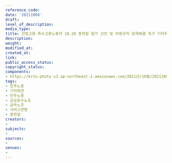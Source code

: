 ```yaml
---
reference_code: 
date: '20211008'
draft: 
level_of_description: 
media_type: 
title: 간접고용·특수고용노동자 10.20 총파업 참가 선언 및 비정규직 문제해결 촉구 기자회견
description: 
weight: 
modified_at: 
created_at: 
link: 
public_access_status: 
copyright_status: 
components:
- https://kctu-photo.s3.ap-northeast-2.amazonaws.com/2021년/10월/20211008-간접고용·특수고용노동자+10.20+총파업+참가+선언+및+비정규직+문제해결+촉구+기자회견_민주노총_기자회견_민주노총_공공운수노조_금속노조_서비스연맹_총파업/_1D29268.jpg
tags:
- 민주노총
- 기자회견
- 민주노총
- 공공운수노조
- 금속노조
- 서비스연맹
- 총파업
creators:
- 
subjects:
- 
sources:
- 
venues:
- 
---
```

